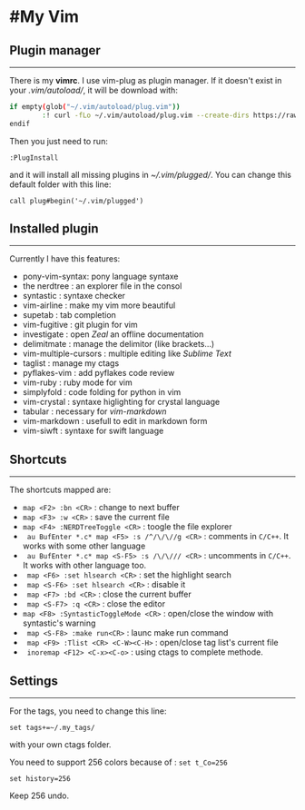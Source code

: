 #My Vim 
======

## Plugin manager
-----------------

There is my **vimrc**. I use vim-plug as plugin manager. If it doesn't exist in your _.vim/autoload/_, it will be download with:
```bash
if empty(glob("~/.vim/autoload/plug.vim"))
		:! curl -fLo ~/.vim/autoload/plug.vim --create-dirs https://raw.githubusercontent.com/junegunn/vim-plug/master/plug.vim
endif
```
Then you just need to run:
``` vimrc
:PlugInstall
```
and it will install all missing plugins in _~/.vim/plugged/_. You can change this default folder with this line:
``` vimrc
call plug#begin('~/.vim/plugged')
```

## Installed plugin
-------------------

Currently I have this features:

* pony-vim-syntax: pony language syntaxe
* the nerdtree : an explorer file in the consol
* syntastic : syntaxe checker 
* vim-airline : make my vim more beautiful
* supetab : tab completion
* vim-fugitive : git plugin for vim
* investigate : open *Zeal* an offline documentation
* delimitmate : manage the delimitor (like brackets...)
* vim-multiple-cursors : multiple editing like *Sublime Text*
* taglist : manage my ctags
* pyflakes-vim : add pyflakes code review
* vim-ruby : ruby mode for vim
* simplyfold : code folding for python in vim
* vim-crystal : syntaxe higlighting for crystal language
* tabular : necessary for _vim-markdown_
* vim-markdown : usefull to edit in markdown form
* vim-siwft : syntaxe for swift language


## Shortcuts
------------

The shortcuts mapped are:

* `` map <F2> :bn <CR> `` : change to next buffer
* `` map <F3> :w <CR> `` : save the current file
* `` map <F4> :NERDTreeToggle <CR> `` : toogle the file explorer
* `` au BufEnter *.c* map <F5> :s /^/\/\//g <CR>`` : comments in ``C/C++``. It works with some other language
* `` au BufEnter *.c* map <S-F5> :s /\/\/// <CR>`` : uncomments in ``C/C++``. It works with other language too.
* `` map <F6> :set hlsearch <CR>`` : set the highlight search
* `` map <S-F6> :set hlsearch <CR>`` : disable it
* `` map <F7> :bd <CR>`` : close the current buffer
* `` map <S-F7> :q <CR>`` : close the editor
* `` map <F8> :SyntasticToggleMode <CR> `` : open/close the window with syntastic's warning
* `` map <S-F8> :make run<CR>`` : launc make run command
* `` map <F9> :Tlist <CR> <C-W><C-H>`` : open/close tag list's current file
* `` inoremap <F12> <C-x><C-o>`` : using ctags to complete methode.

## Settings
-----------

For the tags, you need to change this line:
``` vimrc
set tags+=~/.my_tags/
```
with your own ctags folder.

You need to support 256 colors because of : ``set t_Co=256``

``` vimrc
set history=256
```
Keep 256 undo.

